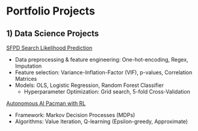 # Portfolio Projects

## 1) Data Science Projects 

[SFPD Search Likelihood Prediction](https://github.com/shobhanmangla/Data-Science-Projects/tree/main/SFPD-Search-Predictions)
- Data preprocessing & feature engineering: One-hot-encoding, Regex, Imputation
- Feature selection: Variance-Inflation-Factor (VIF), p-values, Correlation Matrices
- Models: OLS, Logistic Regression, Random Forest Classifier
    - Hyperparameter Optimization: Grid search, 5-fold Cross-Validation

[Autonomous AI Pacman with RL](https://github.com/shobhanmangla/pacman-RL)
- Framework: Markov Decision Processes (MDPs)
- Algorithms: Value Iteration, Q-learning (Epsilon-greedy, Approximate)

